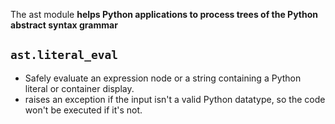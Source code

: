 The ast module **helps Python applications to process trees of the Python abstract syntax grammar**

## `ast.literal_eval`
* Safely evaluate an expression node or a string containing a Python literal or container display.
* raises an exception if the input isn't a valid Python datatype, so the code won't be executed if it's not.